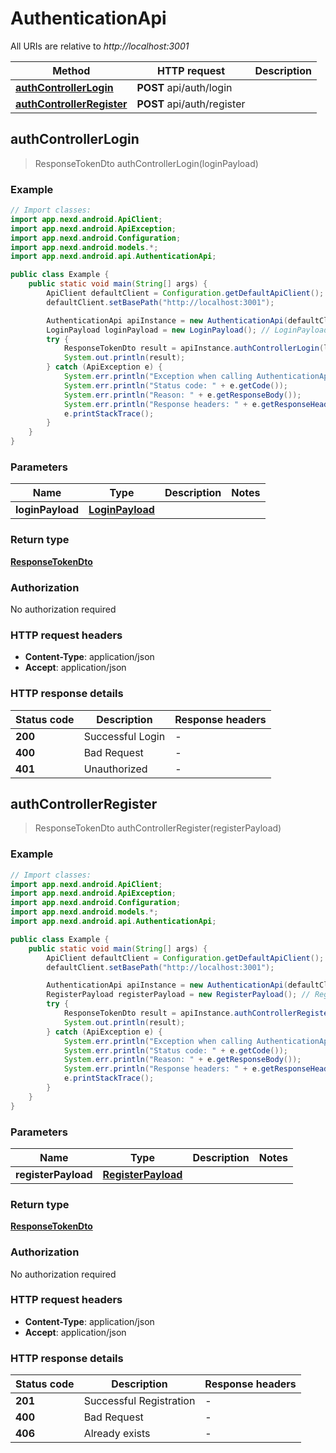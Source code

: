 # AuthenticationApi

All URIs are relative to *http://localhost:3001*

Method | HTTP request | Description
------------- | ------------- | -------------
[**authControllerLogin**](AuthenticationApi.md#authControllerLogin) | **POST** api/auth/login | 
[**authControllerRegister**](AuthenticationApi.md#authControllerRegister) | **POST** api/auth/register | 



## authControllerLogin

> ResponseTokenDto authControllerLogin(loginPayload)



### Example

```java
// Import classes:
import app.nexd.android.ApiClient;
import app.nexd.android.ApiException;
import app.nexd.android.Configuration;
import app.nexd.android.models.*;
import app.nexd.android.api.AuthenticationApi;

public class Example {
    public static void main(String[] args) {
        ApiClient defaultClient = Configuration.getDefaultApiClient();
        defaultClient.setBasePath("http://localhost:3001");

        AuthenticationApi apiInstance = new AuthenticationApi(defaultClient);
        LoginPayload loginPayload = new LoginPayload(); // LoginPayload | 
        try {
            ResponseTokenDto result = apiInstance.authControllerLogin(loginPayload);
            System.out.println(result);
        } catch (ApiException e) {
            System.err.println("Exception when calling AuthenticationApi#authControllerLogin");
            System.err.println("Status code: " + e.getCode());
            System.err.println("Reason: " + e.getResponseBody());
            System.err.println("Response headers: " + e.getResponseHeaders());
            e.printStackTrace();
        }
    }
}
```

### Parameters


Name | Type | Description  | Notes
------------- | ------------- | ------------- | -------------
 **loginPayload** | [**LoginPayload**](LoginPayload.md)|  |

### Return type

[**ResponseTokenDto**](ResponseTokenDto.md)

### Authorization

No authorization required

### HTTP request headers

- **Content-Type**: application/json
- **Accept**: application/json

### HTTP response details
| Status code | Description | Response headers |
|-------------|-------------|------------------|
| **200** | Successful Login |  -  |
| **400** | Bad Request |  -  |
| **401** | Unauthorized |  -  |


## authControllerRegister

> ResponseTokenDto authControllerRegister(registerPayload)



### Example

```java
// Import classes:
import app.nexd.android.ApiClient;
import app.nexd.android.ApiException;
import app.nexd.android.Configuration;
import app.nexd.android.models.*;
import app.nexd.android.api.AuthenticationApi;

public class Example {
    public static void main(String[] args) {
        ApiClient defaultClient = Configuration.getDefaultApiClient();
        defaultClient.setBasePath("http://localhost:3001");

        AuthenticationApi apiInstance = new AuthenticationApi(defaultClient);
        RegisterPayload registerPayload = new RegisterPayload(); // RegisterPayload | 
        try {
            ResponseTokenDto result = apiInstance.authControllerRegister(registerPayload);
            System.out.println(result);
        } catch (ApiException e) {
            System.err.println("Exception when calling AuthenticationApi#authControllerRegister");
            System.err.println("Status code: " + e.getCode());
            System.err.println("Reason: " + e.getResponseBody());
            System.err.println("Response headers: " + e.getResponseHeaders());
            e.printStackTrace();
        }
    }
}
```

### Parameters


Name | Type | Description  | Notes
------------- | ------------- | ------------- | -------------
 **registerPayload** | [**RegisterPayload**](RegisterPayload.md)|  |

### Return type

[**ResponseTokenDto**](ResponseTokenDto.md)

### Authorization

No authorization required

### HTTP request headers

- **Content-Type**: application/json
- **Accept**: application/json

### HTTP response details
| Status code | Description | Response headers |
|-------------|-------------|------------------|
| **201** | Successful Registration |  -  |
| **400** | Bad Request |  -  |
| **406** | Already exists |  -  |

